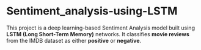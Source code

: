 # Sentiment_analysis-using-LSTM
This project is a deep learning-based Sentiment Analysis model built using **LSTM (Long Short-Term Memory)** networks. It classifies **movie reviews** from the IMDB dataset as either **positive** or **negative**.
